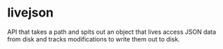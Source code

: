 # livejson
API that takes a path and spits out an object that lives access JSON data from disk and tracks modifications to write them out to disk.
